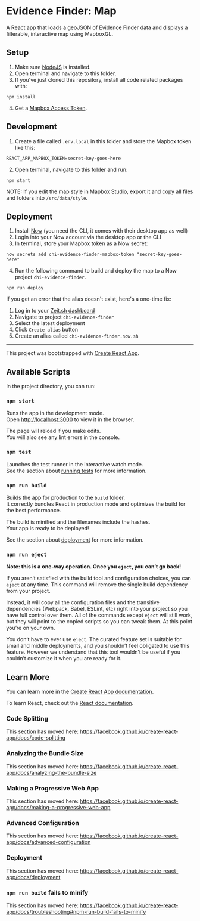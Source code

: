 # Evidence Finder: Map
A React app that loads a geoJSON of Evidence Finder data and displays a filterable, interactive map using MapboxGL.

## Setup
1. Make sure [NodeJS](https://nodejs.org/) is installed.
2. Open terminal and navigate to this folder.
3. If you've just cloned this repository, install all code related packages with:
```
npm install
```
4. Get a [Mapbox Access Token](https://account.mapbox.com/access-tokens/).

## Development
1. Create a file called `.env.local` in this folder and store the Mapbox token like this:
```
REACT_APP_MAPBOX_TOKEN=secret-key-goes-here
```
2. Open terminal, navigate to this folder and run:
```
npm start
```

NOTE: If you edit the map style in Mapbox Studio, export it and copy all files and folders into `/src/data/style`.

## Deployment
1. Install [Now](https://zeit.co/now) (you need the CLI, it comes with their desktop app as well)
2. Login into your Now account via the desktop app or the CLI
3. In terminal, store your Mapbox token as a Now secret:
```
now secrets add chi-evidence-finder-mapbox-token "secret-key-goes-here"
```
4. Run the following command to build and deploy the map to a Now project `chi-evidence-finder`.
```
npm run deploy
```

If you get an error that the alias doesn't exist, here's a one-time fix:
1. Log in to your [Zeit.sh dashboard](https://zeit.co/dashboard)
2. Navigate to project `chi-evidence-finder`
3. Select the latest deployment
4. Click `Create alias` button
5. Create an alias called `chi-evidence-finder.now.sh`


---


This project was bootstrapped with [Create React App](https://github.com/facebook/create-react-app).

## Available Scripts

In the project directory, you can run:

### `npm start`

Runs the app in the development mode.<br>
Open [http://localhost:3000](http://localhost:3000) to view it in the browser.

The page will reload if you make edits.<br>
You will also see any lint errors in the console.

### `npm test`

Launches the test runner in the interactive watch mode.<br>
See the section about [running tests](https://facebook.github.io/create-react-app/docs/running-tests) for more information.

### `npm run build`

Builds the app for production to the `build` folder.<br>
It correctly bundles React in production mode and optimizes the build for the best performance.

The build is minified and the filenames include the hashes.<br>
Your app is ready to be deployed!

See the section about [deployment](https://facebook.github.io/create-react-app/docs/deployment) for more information.

### `npm run eject`

**Note: this is a one-way operation. Once you `eject`, you can’t go back!**

If you aren’t satisfied with the build tool and configuration choices, you can `eject` at any time. This command will remove the single build dependency from your project.

Instead, it will copy all the configuration files and the transitive dependencies (Webpack, Babel, ESLint, etc) right into your project so you have full control over them. All of the commands except `eject` will still work, but they will point to the copied scripts so you can tweak them. At this point you’re on your own.

You don’t have to ever use `eject`. The curated feature set is suitable for small and middle deployments, and you shouldn’t feel obligated to use this feature. However we understand that this tool wouldn’t be useful if you couldn’t customize it when you are ready for it.

## Learn More

You can learn more in the [Create React App documentation](https://facebook.github.io/create-react-app/docs/getting-started).

To learn React, check out the [React documentation](https://reactjs.org/).

### Code Splitting

This section has moved here: https://facebook.github.io/create-react-app/docs/code-splitting

### Analyzing the Bundle Size

This section has moved here: https://facebook.github.io/create-react-app/docs/analyzing-the-bundle-size

### Making a Progressive Web App

This section has moved here: https://facebook.github.io/create-react-app/docs/making-a-progressive-web-app

### Advanced Configuration

This section has moved here: https://facebook.github.io/create-react-app/docs/advanced-configuration

### Deployment

This section has moved here: https://facebook.github.io/create-react-app/docs/deployment

### `npm run build` fails to minify

This section has moved here: https://facebook.github.io/create-react-app/docs/troubleshooting#npm-run-build-fails-to-minify
